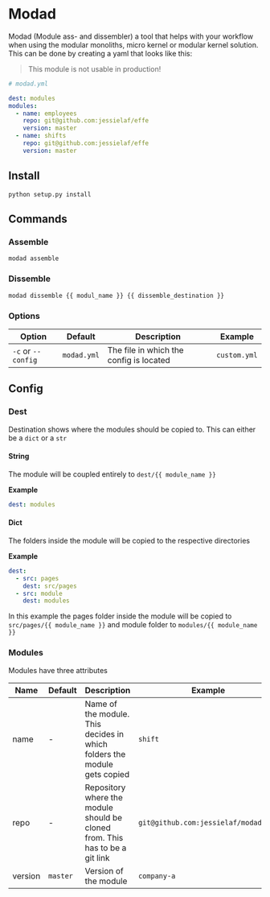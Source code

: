 # Modad
Modad (Module ass- and dissembler) a tool that helps with your workflow when using the modular monoliths, micro kernel or modular kernel solution. This can be done by creating a yaml that looks like this:

> This module is not usable in production!

```yaml
# modad.yml

dest: modules
modules:
  - name: employees
    repo: git@github.com:jessielaf/effe
    version: master
  - name: shifts
    repo: git@github.com:jessielaf/effe
    version: master
```


## Install

```
python setup.py install
```

## Commands

### Assemble
```
modad assemble
```

### Dissemble
```
modad dissemble {{ modul_name }} {{ dissemble_destination }}
```

### Options
|Option|Default|Description|Example|
|---|---|---|---|
|`-c` or `--config`|`modad.yml`|The file in which the config is located|`custom.yml`|

## Config

### Dest

Destination shows where the modules should be copied to. This can either be a `dict` or a `str`

#### String

The module will be coupled entirely to `dest/{{ module_name }}`

**Example**
```yaml
dest: modules
```

#### Dict

The folders inside the module will be copied to the respective directories

**Example** 
```yaml
dest:
  - src: pages
    dest: src/pages
  - src: module
    dest: modules
```

In this example the pages folder inside the module will be copied to `src/pages/{{ module_name }}` and module folder to `modules/{{ module_name }}`

### Modules

Modules have three attributes

|Name|Default|Description|Example|
|---|---|---|---|
|name|-|Name of the module. This decides in which folders the module gets copied|`shift`|
|repo|-|Repository where the module should be cloned from. This has to be a git link|`git@github.com:jessielaf/modad.git`|
|version|`master`|Version of the module|`company-a`|